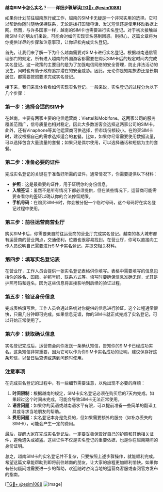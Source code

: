 **越南SIM卡怎么实名？——详细步骤解读[[TG💪+ @esim1088](https://t.me/s/esim1088)]**

如果你计划前往越南旅行或工作，越南的SIM卡无疑是一个非常实用的选择。它可以帮助你随时随地保持联系，无论是拨打国际电话、发送短信还是使用移动数据上网。然而，与许多国家一样，越南的SIM卡也需要进行实名登记。对于初次接触越南SIM卡的朋友们来说，可能会对如何实现实名感到困惑。别担心，这篇文章将为你提供详尽的步骤和注意事项，让你轻松完成实名登记。

首先，让我们来了解一下为什么越南需要对SIM卡进行实名登记。根据越南通信管理部门的规定，所有进入越南的外国游客都需要在购买SIM卡后的规定时间内完成实名登记。这一政策的主要目的是为了加强电信网络的安全管理，防止非法活动的发生，同时也有助于政府追踪潜在的安全威胁。因此，无论你是短期旅游还是长期居住，都需要按照要求完成实名登记。

接下来，我们来具体看看如何实现实名登记。一般来说，实名登记的过程分为以下几个步骤：

### **第一步：选择合适的SIM卡**
在越南，主要有两家主要的电信运营商：Viettel和Mobifone。这两家公司的服务覆盖范围广，信号质量也相对稳定，因此大多数游客会选择这两家公司的SIM卡。此外，还有Vinaphone等其他运营商可供选择，但市场份额较小。在购买SIM卡时，建议根据自己的需求选择适合的套餐。比如，如果你经常需要使用数据流量，可以选择包含大量流量的套餐；如果只是偶尔使用，可以选择通话和短信为主的套餐。

### **第二步：准备必要的证件**
完成实名登记的关键在于准备好所需的证件。通常情况下，你需要提供以下材料：
- **护照**：这是最重要的证件，用于证明你的身份信息。
- **入境签证**：虽然不是所有情况下都必须提供，但在某些情况下，运营商可能需要查看你的签证以确认你的合法停留期限。
- **手机号码**：在购买SIM卡时，你会被分配一个临时号码，这个号码将在实名登记过程中使用。

### **第三步：前往运营商营业厅**
购买SIM卡后，你需要亲自前往运营商的营业厅完成实名登记。越南的各大城市都有运营商的营业网点，交通便利，位置也很容易找到。在营业厅，你可以直接向工作人员说明自己需要进行SIM卡实名登记，并提交相关材料。

### **第四步：填写实名登记表**
在营业厅，工作人员会提供一张实名登记表格供你填写。表格中需要填写的信息包括你的姓名、国籍、护照号码、联系方式等。填写时要确保信息准确无误，尤其是护照号码和姓名，因为这些信息将直接影响到后续的验证过程。

### **第五步：验证身份信息**
完成表格填写后，工作人员会通过系统对你提供的信息进行验证。这个过程通常很快，只需几分钟即可完成。如果信息无误，你的SIM卡就正式完成了实名登记，可以开始正常使用了。

### **第六步：获取确认信息**
实名登记完成后，运营商会向你发送一条确认短信，告知你的SIM卡已经成功实名。这条短信非常重要，因为它可以作为你SIM卡实名成功的证明。建议保存好这条短信，以备日后查询或遇到问题时使用。

### **注意事项**
在完成实名登记的过程中，有一些细节需要注意，以免出现不必要的麻烦：
1. **时间限制**：根据越南的规定，SIM卡实名登记必须在购买后的7天内完成。如果超过这个时间未完成，可能会导致SIM卡无法正常使用。
2. **语言问题**：如果你的英语或越南语水平有限，可以提前准备一些简单的翻译工具或寻求当地朋友的帮助。
3. **费用问题**：实名登记本身是免费的，但如果需要额外的服务（如补办丢失的SIM卡），可能会产生一定的费用。

最后，提醒大家在完成实名登记后，一定要妥善保管好自己的护照和其他相关证件，避免遗失或被盗。这些证件不仅是实名登记的重要依据，也是你在越南期间的身份证明。

总之，越南SIM卡的实名登记并不复杂，只要按照上述步骤操作，就能顺利完成。希望这篇文章能帮助到即将前往越南的朋友，让大家的旅程更加顺利愉快。如果你有任何疑问或需要进一步的帮助，欢迎随时咨询当地的运营商客服或查阅官方发布的指南。

[[TG💪+ @esim1088](https://t.me/s/esim1088) ![Image](https://i.postimg.cc/4NQfJmqS/Snipaste-2025-05-13-00-14-12.png)]